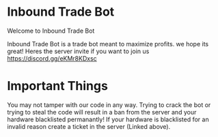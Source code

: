 # Inbound Trade Bot


Welcome to Inbound Trade Bot


Inbound Trade Bot is a trade bot meant to maximize profits.
we hope its great! 
Heres the server invite if you want to join us https://discord.gg/eKMr8KDxsc



# Important Things

You may not tamper with our code in any way. Trying to crack the bot or trying to steal the code will result in a ban from the server and your hardware blacklisted permanantly! If your hardware is blacklisted for an invalid reason create a ticket in the server (Linked above).

